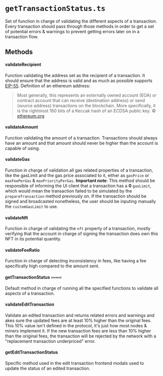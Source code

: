 # `getTransactionStatus.ts`
Set of function in charge of validating the different aspects of a transaction. Every transaction should pass through those methods in order to get a set of potential errors & warnings to prevent getting errors later on in a transaction flow.

## Methods

#### validateRecipient
Function validating the address set as the recipient of a transaction. It should ensure that the address is valid and as much as possible supports [EIP-55](https://eips.ethereum.org/EIPS/eip-55).
Definition of an ethereum address:
> Most generally, this represents an externally owned account (EOA) or contract account that can receive (destination address) or send (source address) transactions on the blockchain. More specifically, it is the rightmost 160 bits of a Keccak hash of an ECDSA public key.
> © [ethereum.org](https://ethereum.org/en/glossary/#section-a)

#### validateAmount
Function validating the amount of a transaction. Transactions should always have an amount and that amount should never be higher than the account is capable of using.


#### validateGas
Function in charge of validation all gas related properties of a transaction, like the gasLimit and the gas price associated to it, either as `gasPrice` or `maxFeePerGas` & `maxPriorityPerGas`.
**Important note**: This method should be responsible of informing the UI client that a transaction has a **0** `gasLimit`, which would mean the transaction failed to be simulated by the `prepareTransaction` method previously on. If the transaction should be signed and broadcasted nonetheless, the user should be inputing manually the `customGasLimit` to use.

#### validateNft
Function in charge of validating the `nft` property of a transaction, mostly verifying that the account in charge of signing the transaction does own this NFT in its potential quantity.

#### validateFeeRatio
Function in charge of detecting inconsistency in fees, like having a fee specifically high compared to the amount sent.

#### getTransactionStatus <sub><sup><sub><sup>[standard]</sup><sub></sup><sub>
Default method in charge of running all the specified functions to validate all aspects of a transaction.

#### validateEditTransaction
 Validate an edited transaction and returns related errors and warnings and akes sure the updated fees are at least 10% higher than the original fees. This 10% value isn't defined in the protocol, it's just how most nodes & miners implement it.
 If the new transaction fees are less than 10% higher than the original fees, the transaction will be rejected by the network with a "replacement transaction underpriced" error.

 #### getEditTransactionStatus
 Specific method used in the edit transaction frontend modals used to update the status of an edited transaction.